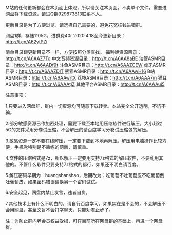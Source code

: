 M站的任何更新都会在本页面上体现，所以请关注本页面。不卖单个文件，需要进网盘群下载资源，请进Q群929873813联系本人。

更新目录是为了方便浏览，请选择自己需要的，避免花冤枉钱进错群。

网盘1群，存储1105G，进群费40r
2020.4.18至今更新目录：http://t.cn/A62ytPZi


清单目录跟更新目录不一样，方便按照分类查找。
福利姬资源目录：http://t.cn/A6AAZ7Tq
中文音频资源目录：http://t.cn/A6AA8aBE
油管ASMR目录：http://t.cn/A6AADf9t
斗鱼ASMR目录：http://t.cn/A6AAZCEW
虎牙ASMR目录：http://t.cn/A6AAZDIT
熊猫ASMR目录：http://t.cn/A6AAwH16
B站ASMR目录：http://t.cn/A6AAwrtX
荔枝ASMR目录：http://t.cn/A6AAA7in
猫耳ASMR目录：http://t.cn/A6AAAtjZ
其他平台ASMR目录：http://t.cn/A6AAAui5

注意事项：

1.只要进入网盘群，群内一切资源均可随意下载转卖。本站完全公开透明，不坑不骗。

2.部分敏感资源已作加密处理，需要下载至本地用压缩软件进行解压。大小超过5G的文件采用分卷试压缩，不会解压的请百度学习分卷试压缩包的解压。

3.敏感资源一定不要在线解压，一定要下载到本地再解压。解压用电脑操作比较方便，手机党特别是不熟练的萌新，请慎重。

4.文件的压缩格式是7z，所以解压一定要用支持7z格式的解压软件，不要乱用其他的。不管什么软件只要支持7z格式的都行，如果还不明白请百度。

5.解压密码早期为：huangshanshao，后期改为：吃葡萄不吐葡萄皮不吃葡萄倒吐葡萄皮，如果密码错误请换另一个密码试试。

6.安全起见，网盘内禁止发言，违者自负。

7.其他技术上有什么不明白的，请自行百度学习。如果实在是不会的，不会解压不会用网盘，甚至文盲不会打字聊天，只能劝君止步了。

注：为防止群内老会员权益受损，可在目前所在网盘群的基础上，再进一个网盘群。
